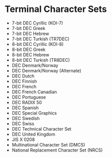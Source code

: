 Terminal Character Sets
=======================

- 7-bit DEC Cyrillic (KOI-7)
- 7-bit DEC Greek
- 7-bit DEC Hebrew
- 7-bit DEC Turkish (TR7DEC)
- 8-bit DEC Cyrillic (KOI-8)
- 8-bit DEC Greek
- 8-bit DEC Hebrew
- 8-bit DEC Turkish (TR8DEC)
- DEC Denmark/Norway
- DEC Denmark/Norway (Alternate)
- DEC Dutch
- DEC Finnish
- DEC French
- DEC French Canadian
- DEC Portuguese
- DEC RADIX 50
- DEC Spanish
- DEC Special Graphics
- DEC Swedish
- DEC Swiss
- DEC Technical Character Set
- DEC United Kingdom
- JIS X 0208
- Multinational Character Set (DMCS)
- National Replacement Character Set (NRCS)
